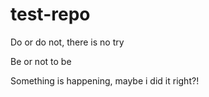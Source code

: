 
# test-repo

Do or do not, there is no try

Be or not to be

Something is happening, maybe i did it right?!
